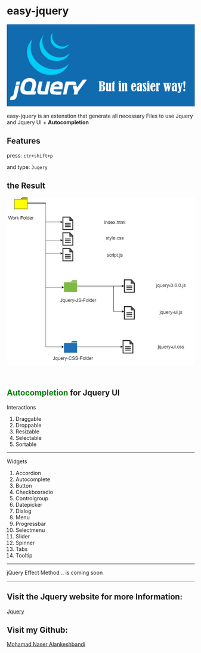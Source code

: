 # easy-jquery 

<img src="https://raw.githubusercontent.com/Mohmad-Naser-alnakeshbandi/easy-jquery/main/Background.png"
alt="Background"/>

easy-jquery  is an extenstion that generate all necessary Files to use Jquery and Jquery UI + <b> Autocompletion </b> 

## Features

press:
            ```` ctr+shift+p ````
<br>

and type:
           ```` Juqery ````
<br>

## the Result 

<img src="https://raw.githubusercontent.com/Mohmad-Naser-alnakeshbandi/easy-jquery/main/fileStuctur%20.jpg"
alt="File Stuctur"/>

<br>

## <span style="color: green"> Autocompletion </span> for Jquery UI

<p>Interactions</p>

<ol>
            <li>Draggable</li>
            <li>Droppable</li>
            <li>Resizable</li>
            <li>Selectable</li>
            <li>Sortable</li>
</ol>

<hr>

<p>Widgets</p>

<ol text>
<li>Accordion</li>
<li>Autocomplete</li>
<li>Button</li>
<li>Checkboxradio</li>
<li>Controlgroup</li>
<li>Datepicker</li>
<li>Dialog</li>
<li>Menu</li>
<li>Progressbar</li>
<li>Selectmenu</li>
<li>Slider</li>
<li>Spinner</li>
<li>Tabs</li>
<li>Tooltip</li>

</ol>
<hr>



jQuery Effect Method .. is coming soon

<hr>

## Visit the Jquery website for more Information:
<a href="https://jquery.com/"  target="_blank" rel="noreferrer">Jquery</a>


## Visit my Github: 
<a href="https://www.github.com/Mohmad-Naser-alnakeshbandi" target="_blank" rel="noreferrer">Mohamad Naser Alankeshbandi </a>

